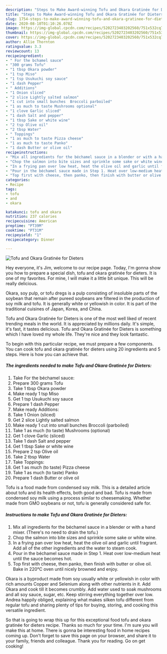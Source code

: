 ```yaml
---
description: "Steps to Make Award-winning Tofu and Okara Gratinée for Dieters"
title: "Steps to Make Award-winning Tofu and Okara Gratinée for Dieters"
slug: 1754-steps-to-make-award-winning-tofu-and-okara-gratinee-for-dieters
date: 2020-08-10T01:10:26.078Z
image: https://img-global.cpcdn.com/recipes/5202723403202560/751x532cq70/tofu-and-okara-gratinee-for-dieters-recipe-main-photo.jpg
thumbnail: https://img-global.cpcdn.com/recipes/5202723403202560/751x532cq70/tofu-and-okara-gratinee-for-dieters-recipe-main-photo.jpg
cover: https://img-global.cpcdn.com/recipes/5202723403202560/751x532cq70/tofu-and-okara-gratinee-for-dieters-recipe-main-photo.jpg
author: Allie Thornton
ratingvalue: 3.3
reviewcount: 13
recipeingredient:
- " For the bchamel sauce"
- "300 grams Tofu"
- "1 tbsp Okara powder"
- "1 tsp Miso"
- "1 tsp Usukuchi soy sauce"
- "1 dash Pepper"
- " Additions"
- "1 Onion sliced"
- "2 slice Lightly salted salmon"
- "1 cut into small bunches  Broccoli parboiled"
- "1 as much to taste Mushrooms optional"
- "1 clove Garlic sliced"
- "1 dash Salt and pepper"
- "1 tbsp Sake or white wine"
- "2 tsp Olive oil"
- "2 tbsp Water"
- " Toppings"
- "1 as much to taste Pizza cheese"
- "1 as much to taste Panko"
- "1 dash Butter or olive oil"
recipeinstructions:
- "Mix all ingredients for the béchamel sauce in a blender or with a hand mixer. (There&#39;s no need to drain the tofu.)"
- "Chop the salmon into bite sizes and sprinkle some sake or white wine."
- "In a frying pan over low heat, heat the olive oil and garlic until fragrant. Add all of the other ingredients and the water to steam cook."
- "Pour in the béchamel sauce made in Step 1. Heat over low-medium heat until the sauce becomes hot."
- "Top first with cheese, then panko, then finish with butter or olive oil. Bake in 220℃ oven until nicely browned and enjoy."
categories:
- Recipe
tags:
- tofu
- and
- okara

katakunci: tofu and okara 
nutrition: 237 calories
recipecuisine: American
preptime: "PT39M"
cooktime: "PT31M"
recipeyield: "1"
recipecategory: Dinner

---
```



![Tofu and Okara Gratinée for Dieters](https://img-global.cpcdn.com/recipes/5202723403202560/751x532cq70/tofu-and-okara-gratinee-for-dieters-recipe-main-photo.jpg)

Hey everyone, it's Jim, welcome to our recipe page. Today, I'm gonna show you how to prepare a special dish, tofu and okara gratinée for dieters. It is one of my favorites. For mine, I will make it a little bit unique. This will be really delicious.

Okara, soy pulp, or tofu dregs is a pulp consisting of insoluble parts of the soybean that remain after pureed soybeans are filtered in the production of soy milk and tofu. It is generally white or yellowish in color. It is part of the traditional cuisines of Japan, Korea, and China.

Tofu and Okara Gratinée for Dieters is one of the most well liked of recent trending meals in the world. It is appreciated by millions daily. It's simple, it's fast, it tastes delicious. Tofu and Okara Gratinée for Dieters is something which I have loved my whole life. They're nice and they look fantastic.


To begin with this particular recipe, we must prepare a few components. You can cook tofu and okara gratinée for dieters using 20 ingredients and 5 steps. Here is how you can achieve that.

<!--inarticleads1-->

##### The ingredients needed to make Tofu and Okara Gratinée for Dieters:

1. Take  For the béchamel sauce:
1. Prepare 300 grams Tofu
1. Take 1 tbsp Okara powder
1. Make ready 1 tsp Miso
1. Get 1 tsp Usukuchi soy sauce
1. Prepare 1 dash Pepper
1. Make ready  Additions:
1. Take 1 Onion (sliced)
1. Get 2 slice Lightly salted salmon
1. Make ready 1 cut into small bunches  Broccoli (parboiled)
1. Take 1 as much (to taste) Mushrooms (optional)
1. Get 1 clove Garlic (sliced)
1. Take 1 dash Salt and pepper
1. Get 1 tbsp Sake or white wine
1. Prepare 2 tsp Olive oil
1. Take 2 tbsp Water
1. Take  Toppings:
1. Get 1 as much (to taste) Pizza cheese
1. Take 1 as much (to taste) Panko
1. Prepare 1 dash Butter or olive oil


Tofu is a food made from condensed soy milk. This is a detailed article about tofu and its health effects, both good and bad. Tofu is made from condensed soy milk using a process similar to cheesemaking. Whether made from GMO soybeans or not, tofu is generally considered safe for. 

<!--inarticleads2-->

##### Instructions to make Tofu and Okara Gratinée for Dieters:

1. Mix all ingredients for the béchamel sauce in a blender or with a hand mixer. (There&#39;s no need to drain the tofu.)
1. Chop the salmon into bite sizes and sprinkle some sake or white wine.
1. In a frying pan over low heat, heat the olive oil and garlic until fragrant. Add all of the other ingredients and the water to steam cook.
1. Pour in the béchamel sauce made in Step 1. Heat over low-medium heat until the sauce becomes hot.
1. Top first with cheese, then panko, then finish with butter or olive oil. Bake in 220℃ oven until nicely browned and enjoy.


Okara is a byproduct made from soy usually white or yellowish in color with rich amounts Copper and Selenium along with other nutrients in it. Add Okara and cook till it becomes crumbly. Add water used to soak mushrooms and all soy sauce, sugar, etc. Keep stirring everything together over low. Andrea happily obliged, explaining what makes silken tofu different from regular tofu and sharing plenty of tips for buying, storing, and cooking this versatile ingredient. 

So that is going to wrap this up for this exceptional food tofu and okara gratinée for dieters recipe. Thanks so much for your time. I'm sure you will make this at home. There is gonna be interesting food in home recipes coming up. Don't forget to save this page on your browser, and share it to your family, friends and colleague. Thank you for reading. Go on get cooking!
